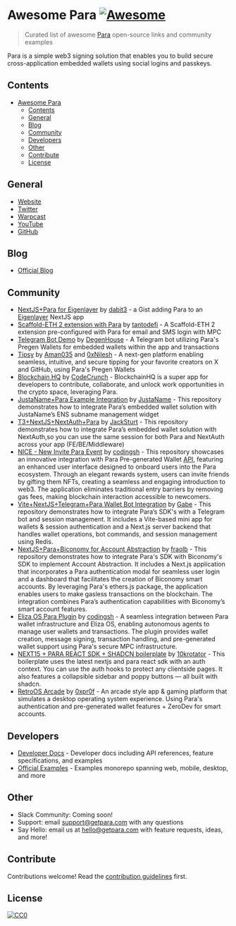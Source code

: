 # Awesome Para [![Awesome](https://awesome.re/badge-flat.svg)](https://awesome.re)

> Curated list of awesome [Para](https://www.getpara.com) open-source links and community examples

Para is a simple web3 signing solution that enables you to build secure cross-application embedded wallets using social logins and passkeys.

## Contents

- [Awesome Para ](#awesome-para-)
  - [Contents](#contents)
  - [General](#general)
  - [Blog](#blog)
  - [Community](#community)
  - [Developers](#developers)
  - [Other](#other)
  - [Contribute](#contribute)
  - [License](#license)

## General

- [Website](https://getpara.com)
- [Twitter](https://x.com/get_para)
- [Warpcast](https://warpcast.com/getpara)
- [YouTube](https://www.youtube.com/@getpara)
- [GitHub](https://github.com/getpara)

## Blog

- [Official Blog](https://blog.getpara.com)

## Community

- [NextJS+Para for Eigenlayer](https://gist.github.com/dabit3/d71964bcab62bd5ae6e1cdc0402bf681) by [dabit3](https://github.com/dabit3) - a Gist adding Para to an [Eigenlayer](https://www.eigenlayer.xyz/) NextJS app
- [Scaffold-ETH 2 extension with Para](https://github.com/tantodefi/capsule-extension) by [tantodefi](https://github.com/tantodefi) - A Scaffold-ETH 2 extension pre-configured with Para for email and SMS login with MPC
- [Telegram Bot Demo](https://github.com/DegenHouseDeFi/capsule-telegram-bot-demo) by [DegenHouse](https://github.com/DegenHouseDeFi) - A Telegram bot utilizing Para's Pregen Wallets for embedded wallets within the app and transactions
- [Tipsy](https://github.com/Aman035/tipsy) by [Aman035](https://github.com/Aman035) and [0xNilesh](https://github.com/0xNilesh) - A next-gen platform enabling seamless, intuitive, and secure tipping for your favorite creators on X and GitHub, using Para's Pregen Wallets
- [Blockchain HQ](https://github.com/jaydippatel83/ethglobal_blockchain_hq) by [CodeCrunch](https://github.com/CodeCrunch-Techlabs) - BlockchainHQ is a super app for developers to contribute, collaborate, and unlock work opportunities in the crypto space, leveraging Para.
- [JustaName+Para Example Integration](https://github.com/JustaName-id/Capsule-JustaName?tab=readme-ov-file) by [JustaName](https://github.com/JustaName-id) - This repository demonstrates how to integrate Para’s embedded wallet solution with JustaName’s ENS subname management widget
- [T3+NextJS+NextAuth+Para](https://github.com/jacksturt/capsule-example-with-nextauth) by [JackSturt](https://github.com/jacksturt) - This repository demonstrates how to integrate Para’s embedded wallet solution with NextAuth,so you can use the same session for both Para and NextAuth across your app (FE/BE/Middleware)
- [NICE - New Invite Para Event](https://github.com/aipop-fun/nice-capsule) by [codingsh](https://github.com/developerfred) - This repository showcases an innovative integration with Para Pre-generated Wallet [API](https://github.com/aipop-fun/nice-api), featuring an enhanced user interface designed to onboard users into the Para ecosystem. Through an elegant rewards system, users can invite friends by gifting them NFTs, creating a seamless and engaging introduction to web3. The application eliminates traditional entry barriers by removing gas fees, making blockchain interaction accessible to newcomers.
- [Vite+NextJS+Telegram+Para Wallet Bot Integration](https://github.com/gabrieltemtsen/capsule-twa) by [Gabe](https://github.com/gabrieltemtsen) - This repository demonstrates how to integrate Para’s SDK's with a Telegram bot and session management. It includes a Vite-based mini app for wallets & session authentication and a Next.js server backend that handles wallet operations, bot commands, and session management using Redis.
- [NextJS+Para+Biconomy for Account Abstraction](https://github.com/fraolb/para-biconomy) by [fraolb](https://github.com/fraolb/) - This repository demonstrates how to integrate Para's SDK with Biconomy's SDK to implement Account Abstraction. It includes a Next.js application that incorporates a Para authentication modal for seamless user login and a dashboard that facilitates the creation of Biconomy smart accounts. By leveraging Para's ethers.js package, the application enables users to make gasless transactions on the blockchain. The integration combines Para’s authentication capabilities with Biconomy’s smart account features.
- [Eliza OS Para Plugin](https://github.com/aipop-fun/plugin-para) by [codingsh](https://github.com/developerfred) - A seamless integration between Para wallet infrastructure and Eliza OS, enabling autonomous agents to manage user wallets and transactions. The plugin provides wallet creation, message signing, transaction handling, and pre-generated wallet support using Para's secure MPC infrastructure.
- [NEXT15 + PARA REACT SDK + SHADCN boilerplate](https://github.com/10krotator/next-para-boilerplate) by [10krotator](https://github.com/10krotator) - This boilerplate uses the latest nextjs and para react sdk with an auth context. You can use the auth hooks to protect any clientside pages. It also features a collapsible sidebar and poppy buttons — all built with shadcn.
- [RetroOS Arcade](https://github.com/0xPr0f/retroOS-arcade) by [0xpr0f](https://github.com/0xPr0f) - An arcade style app & gaming platform that simulates a desktop operating system experience. Using Para's authentication and pre-generated wallet features + ZeroDev for smart accounts.

## Developers

- [Developer Docs](https://docs.getpara.com) - Developer docs including API references, feature specifications, and examples
- [Official Examples](https://github.com/getpara/examples-hub) - Examples monorepo spanning web, mobile, desktop, and more

## Other

- Slack Community: Coming soon!
- Support: email support@getpara.com with any questions
- Say Hello: email us at hello@getpara.com with feature requests, ideas, and more!

## Contribute

Contributions welcome! Read the [contribution guidelines](CONTRIBUTING.md) first.

## License

[![CC0](https://mirrors.creativecommons.org/presskit/buttons/88x31/svg/cc-zero.svg)](https://creativecommons.org/publicdomain/zero/1.0)
